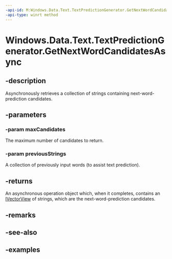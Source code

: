 ```yaml
---
-api-id: M:Windows.Data.Text.TextPredictionGenerator.GetNextWordCandidatesAsync(System.UInt32,Windows.Foundation.Collections.IIterable{System.String})
-api-type: winrt method
---
```


<!-- Method syntax.
public IAsyncOperation<IVectorView<string>> TextPredictionGenerator.GetNextWordCandidatesAsync(UInt32 maxCandidates, IIterable<String> previousStrings)
-->

# Windows.Data.Text.TextPredictionGenerator.GetNextWordCandidatesAsync

## -description
Asynchronously retrieves a collection of strings containing next-word-prediction candidates.

## -parameters

### -param maxCandidates
The maximum number of candidates to return.

### -param previousStrings
A collection of previously input words (to assist text prediction).

## -returns
An asynchronous operation object which, when it completes, contains an [IVectorView](http://msdn.microsoft.com/library/644aa3d0-6f4d-406e-9adc-7f02fe575e90) of strings, which are the next-word-prediction candidates.

## -remarks

## -see-also

## -examples

